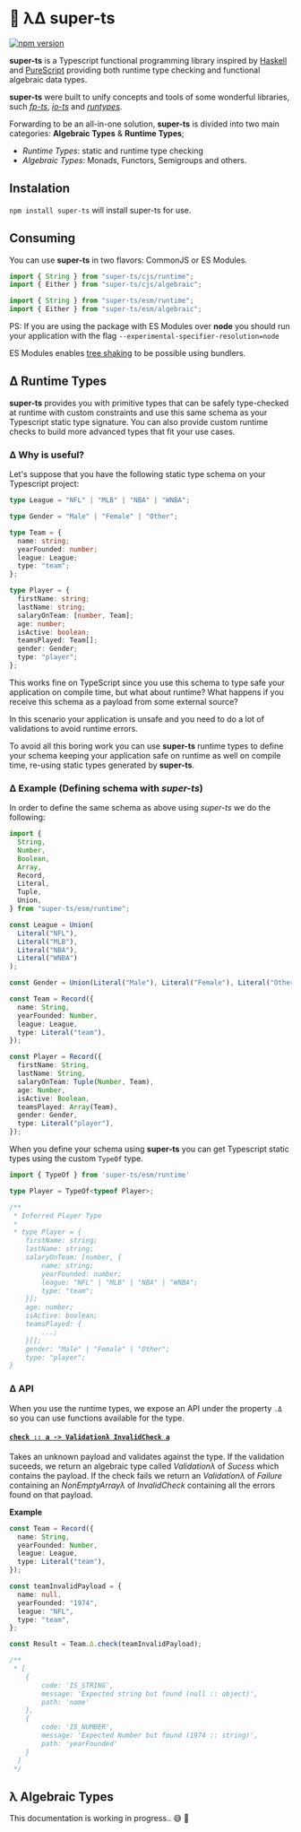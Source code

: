 # <span id="section:home">🦸 λΔ super-ts</span>

[![npm version](https://img.shields.io/npm/v/super-ts.svg)](https://www.npmjs.com/package/super-ts)

**super-ts** is a Typescript functional programming library inspired by [Haskell](https://www.haskell.org/) and [PureScript](http://www.purescript.org/) providing both runtime type checking and functional algebraic data types.

**super-ts** were built to unify concepts and tools of some wonderful libraries, such _[fp-ts](https://github.com/gcanti/fp-ts)_, _[io-ts](https://github.com/gcanti/io-ts)_ and _[runtypes](https://github.com/pelotom/runtypes)_.

Forwarding to be an all-in-one solution, **super-ts** is divided into two main categories: **Algebraic Types** & **Runtime Types**;

- _Runtime Types_: static and runtime type checking
- _Algebraic Types_: Monads, Functors, Semigroups and others.

## <span id="section:instalation">Instalation</span>

`npm install super-ts` will install super-ts for use.

## <span id="section:consuming">Consuming</span>

You can use **super-ts** in two flavors: CommonJS or ES Modules.

```ts
import { String } from "super-ts/cjs/runtime";
import { Either } from "super-ts/cjs/algebraic";
```

```ts
import { String } from "super-ts/esm/runtime";
import { Either } from "super-ts/esm/algebraic";
```

PS: If you are using the package with ES Modules over **node** you should run your application with the flag `--experimental-specifier-resolution=node`

ES Modules enables [tree shaking](https://webpack.js.org/guides/tree-shaking/) to be possible using bundlers.

## <span id="section:runtime-types">Δ Runtime Types</span>

**super-ts** provides you with primitive types that can be safely type-checked at runtime with custom constraints and use this same schema as your Typescript static type signature. You can also provide custom runtime checks to build more advanced types that fit your use cases.

### <span id="section:runtime-types-example">Δ Why is useful?</span>

Let's suppose that you have the following static type schema on your Typescript project:

```ts
type League = "NFL" | "MLB" | "NBA" | "WNBA";

type Gender = "Male" | "Female" | "Other";

type Team = {
  name: string;
  yearFounded: number;
  league: League;
  type: "team";
};

type Player = {
  firstName: string;
  lastName: string;
  salaryOnTeam: [number, Team];
  age: number;
  isActive: boolean;
  teamsPlayed: Team[];
  gender: Gender;
  type: "player";
};
```

This works fine on TypeScript since you use this schema to type safe your application on compile time, but what about runtime? What happens if you receive this schema as a payload from some external source?

In this scenario your application is unsafe and you need to do a lot of validations to avoid runtime errors.

‌To avoid all this boring work you can use **super-ts** runtime types to define your schema keeping your application safe on runtime as well on compile time, re-using static types generated by **super-ts**.

### <span id="section:runtime-types-example">Δ Example (Defining schema with _super-ts_)</span>

In order to define the same schema as above using _super-ts_ we do the following:

```ts
import {
  String,
  Number,
  Boolean,
  Array,
  Record,
  Literal,
  Tuple,
  Union,
} from "super-ts/esm/runtime";

const League = Union(
  Literal("NFL"),
  Literal("MLB"),
  Literal("NBA"),
  Literal("WNBA")
);

const Gender = Union(Literal("Male"), Literal("Female"), Literal("Other"));

const Team = Record({
  name: String,
  yearFounded: Number,
  league: League,
  type: Literal("team"),
});

const Player = Record({
  firstName: String,
  lastName: String,
  salaryOnTeam: Tuple(Number, Team),
  age: Number,
  isActive: Boolean,
  teamsPlayed: Array(Team),
  gender: Gender,
  type: Literal("player"),
});
```

When you define your schema using **super-ts** you can get Typescript static types using the custom `TypeOf` type.

```ts
import { TypeOf } from 'super-ts/esm/runtime'

type Player = TypeOf<typeof Player>;

/**
 * Inferred Player Type
 *
 * type Player = {
    firstName: string;
    lastName: string;
    salaryOnTeam: [number, {
        name: string;
        yearFounded: number;
        league: "NFL" | "MLB" | "NBA" | "WNBA";
        type: "team";
    }];
    age: number;
    isActive: boolean;
    teamsPlayed: {
        ...;
    }[];
    gender: "Male" | "Female" | "Other";
    type: "player";
}


```

### <span id="section:runtime-types-example">Δ API</span>

When you use the runtime types, we expose an API under the property `.Δ` so you can use functions available for the type.

#### <a name="create" href="#L512">`check :: a -⁠> Validationλ InvalidCheck a`</a>

Takes an unknown payload and validates against the type. If the validation suceeds,
we return an algebraic type called _Validationλ_ of _Sucess_ which contains the payload.
If the check fails we return an _Validationλ_ of _Failure_ containing an _NonEmptyArrayλ_
of _InvalidCheck_ containing all the errors found on that payload.

**Example**

```ts
const Team = Record({
  name: String,
  yearFounded: Number,
  league: League,
  type: Literal("team"),
});

const teamInvalidPayload = {
  name: null,
  yearFounded: "1974",
  league: "NFL",
  type: "team",
};

const Result = Team.Δ.check(teamInvalidPayload);

/**
 * [
    {
        code: 'IS_STRING',
        message: 'Expected string but found (null :: object)',
        path: 'name'
    },
    {
        code: 'IS_NUMBER',
        message: 'Expected Number but found (1974 :: string)',
        path: 'yearFounded'
    }
  ]
 */
```

## <span id="section:algebraic-types">λ Algebraic Types</span>

This documentation is working in progress.. 😅 🚧
